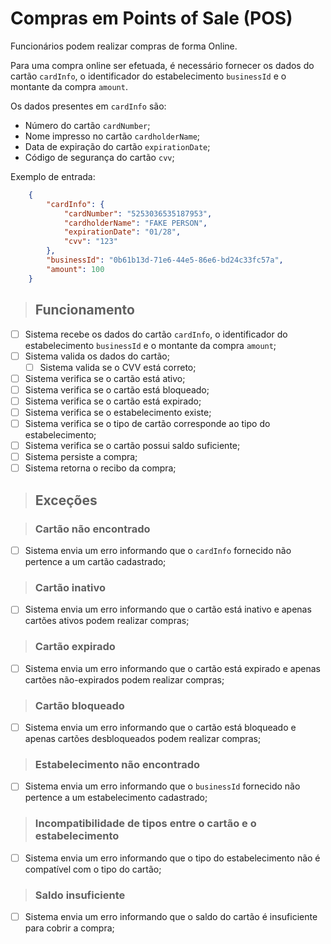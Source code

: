 # Compras em Points of Sale (POS)

Funcionários podem realizar compras de forma Online.

Para uma compra online ser efetuada, é necessário fornecer os dados do cartão `cardInfo`, o identificador do estabelecimento `businessId` e o montante da compra `amount`.

Os dados presentes em `cardInfo` são:

- Número do cartão `cardNumber`;
- Nome impresso no cartão `cardholderName`;
- Data de expiração do cartão `expirationDate`;
- Código de segurança do cartão `cvv`;

Exemplo de entrada:

```json
    {
        "cardInfo": {
            "cardNumber": "5253036535187953",
            "cardholderName": "FAKE PERSON",
            "expirationDate": "01/28",
            "cvv": "123"
        },
        "businessId": "0b61b13d-71e6-44e5-86e6-bd24c33fc57a",
        "amount": 100
    }

```

> ## Funcionamento

- [ ] Sistema recebe os dados do cartão `cardInfo`, o identificador do estabelecimento `businessId` e o montante da compra `amount`;
- [ ] Sistema valida os dados do cartão;
  - [ ] Sistema valida se o CVV está correto;
- [ ] Sistema verifica se o cartão está ativo;
- [ ] Sistema verifica se o cartão está bloqueado;
- [ ] Sistema verifica se o cartão está expirado;
- [ ] Sistema verifica se o estabelecimento existe;
- [ ] Sistema verifica se o tipo de cartão corresponde ao tipo do estabelecimento;
- [ ] Sistema verifica se o cartão possui saldo suficiente;
- [ ] Sistema persiste a compra;
- [ ] Sistema retorna o recibo da compra;

> ## Exceções

> ### Cartão não encontrado

- [ ] Sistema envia um erro informando que o `cardInfo` fornecido não pertence a um cartão cadastrado;

> ### Cartão inativo

- [ ] Sistema envia um erro informando que o cartão está inativo e apenas cartões ativos podem realizar compras;

> ### Cartão expirado

- [ ] Sistema envia um erro informando que o cartão está expirado e apenas cartões não-expirados podem realizar compras;

> ### Cartão bloqueado

- [ ] Sistema envia um erro informando que o cartão está bloqueado e apenas cartões desbloqueados podem realizar compras;

> ### Estabelecimento não encontrado

- [ ] Sistema envia um erro informando que o `businessId` fornecido não pertence a um estabelecimento cadastrado;

> ### Incompatibilidade de tipos entre o cartão e o estabelecimento

- [ ] Sistema envia um erro informando que o tipo do estabelecimento não é compatível com o tipo do cartão;

> ### Saldo insuficiente

- [ ] Sistema envia um erro informando que o saldo do cartão é insuficiente para cobrir a compra;
